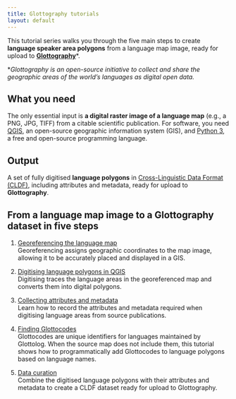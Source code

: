 ```yaml
---
title: Glottography tutorials
layout: default
---
```


This tutorial series walks you through the five main steps to create **language speaker area polygons** from a language map image, ready for upload to [**Glottography**](https://github.com/Glottography)*. 

**Glottography is an open-source initiative to collect and share the geographic areas of the world’s languages as digital open data.*  

## What you need

The only essential input is **a digital raster image of a language map** (e.g., a PNG, JPG, TIFF) from a citable scientific publication. For software, you need [QGIS](https://qgis.org), an open-source geographic information system (GIS), and [Python 3](https://www.python.org/), a free and open-source programming language.

## Output

A set of fully digitised **language polygons** in [Cross-Linguistic Data Format (CLDF)](https://cldf.clld.org/), including attributes and metadata, ready for upload to **Glottography**.  


## From a language map image to a Glottography dataset in five steps

1. [Georeferencing the language map](georeferencing/index.md)  
   Georeferencing assigns geographic coordinates to the map image, allowing it to be accurately placed and displayed in a GIS.

2. [Digitising language polygons in QGIS](digitising/index.md)  
   Digitising traces the language areas in the georeferenced map and converts them into digital polygons. 

3. [Collecting attributes and metadata](metadata/index.md)  
   Learn how to record the attributes and metadata required when digitising language areas from source publications. 
   
4. [Finding Glottocodes](glottocodes/index.md)  
   Glottocodes are unique identifiers for languages maintained by Glottolog. When the source map does not include them, this tutorial shows how to programmatically add Glottocodes to language polygons based on language names.  

5. [Data curation](curation/index.md)  
   Combine the digitised language polygons with their attributes and metadata to create a CLDF dataset ready for upload to Glottography.  


